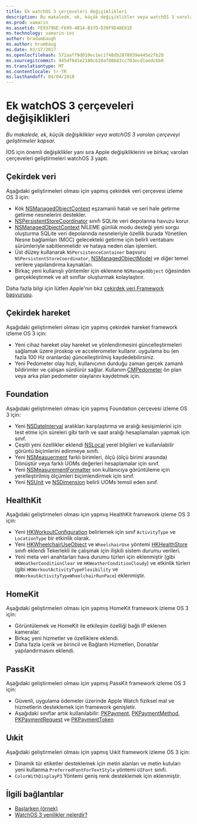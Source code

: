 ```yaml
---
title: Ek watchOS 3 çerçeveleri değişiklikleri
description: Bu makalede, ek, küçük değişiklikler veya watchOS 3 varolan çerçeveyi geliştirmeler kapsar.
ms.prod: xamarin
ms.assetid: FE93796E-F699-4B14-B37D-D39F9D48E81E
ms.technology: xamarin-ios
author: bradumbaugh
ms.author: brumbaug
ms.date: 03/17/2017
ms.openlocfilehash: 572aaff9d010ec1ec1f48db2878859e445e2fb20
ms.sourcegitcommit: 945df041e2180cb20af08b83cc703ecd1aedc6b0
ms.translationtype: MT
ms.contentlocale: tr-TR
ms.lasthandoff: 04/04/2018
---
```

# <a name="additional-watchos-3-frameworks-changes"></a>Ek watchOS 3 çerçeveleri değişiklikleri

_Bu makalede, ek, küçük değişiklikler veya watchOS 3 varolan çerçeveyi geliştirmeler kapsar._

İOS için önemli değişiklikler yanı sıra Apple değişikliklerini ve birkaç varolan çerçeveleri geliştirmeleri watchOS 3 yaptı.


## <a name="core-data"></a>Çekirdek veri

Aşağıdaki geliştirmeleri olması için yapmış çekirdek veri çerçevesi izleme OS 3 için:

- Kök [NSManagedObjectContext](https://developer.apple.com/reference/coredata/nsmanagedobjectcontext) eşzamanlı hatalı ve seri hale getirme getirme nesnelerini destekler.
- [NSPersistentStoreCoordinator](https://developer.apple.com/reference/coredata/nspersistentstorecoordinator) sınıfı SQLite veri depolarına havuzu korur.
- [NSManagedObjectContext](https://developer.apple.com/reference/coredata/nsmanagedobjectcontext) NİLEME günlük modu desteği yeni sorgu oluşturma SQLite veri depolarında nesneleriyle özellik burada Yönetilen Nesne bağlamları (MOC) gelecekteki getirme için belirli veritabanı sürümleriyle sabitlenmelidir ve hataya neden olan işlemleri.
- Üst düzey kullanarak `NSPersistenceContainer` başvuru `NSPersistentStoreCoordinator`, [NSManagedObjectModel](https://developer.apple.com/reference/coredata/nsmanagedobjectmodel) ve diğer temel verilere yapılandırma kaynakları.
- Birkaç yeni kullanışlı yöntemler için eklenene `NSManagedObject` öğesinden gerçekleştirmek ve alt sınıflar oluşturmak kolaylaştırır.

Daha fazla bilgi için lütfen Apple'nın bkz [çekirdek veri Framework başvurusu](https://developer.apple.com/reference/coredata).


## <a name="core-motion"></a>Çekirdek hareket

Aşağıdaki geliştirmeleri olması için yapmış çekirdek hareket framework izleme OS 3 için:

- Yeni cihaz hareket olay hareket ve yönlendirmesini güncelleştirmeleri sağlamak üzere jiroskop ve accelerometer kullanır. uygulama bu (en fazla 100 Hz oranlarda) güncelleştirilmiş kaydedebilirsiniz.
- Yeni Pedometer olay hızlı, kullanıcının durduğu zaman gerçek zamanlı bildirimler ve çalışan sürdürür sağlar. Kullanım [CMPedometer](https://developer.apple.com/reference/coremotion/cmpedometer) ön plan veya arka plan pedometer olaylarını kaydetmek için.


## <a name="foundation"></a>Foundation

Aşağıdaki geliştirmeleri olması için yapmış Foundation çerçevesi izleme OS 3 için:

- Yeni [NSDateInterval](https://developer.apple.com/reference/foundation/nsdateinterval) aralıkları karşılaştırma ve aralığı kesişimlerini için test etme için süreleri gibi tarih ve saat aralığı hesaplamaları yapmak için sınıf.
- Çeşitli yeni özellikler eklendi [NSLocal](https://developer.apple.com/reference/foundation/nslocale) yerel bilgileri ve kullanılabilir görüntü biçimlerini edinmeye sınıfı.
- Yeni [NSMeasuerment](https://developer.apple.com/reference/foundation/nsmeasurement) farklı birimleri, ölçü (ölçü birimi arasında) Dönüştür veya farklı UOMs değerleri hesaplamalar için sınıf.
- Yeni [NSMeasurementFormatter](https://developer.apple.com/reference/foundation/nsmeasurementformatter) son kullanıcıya görüntüleme için yerelleştirilmiş ölçümleri biçimlendirmek için sınıf.
- Yeni [NSUnit](https://developer.apple.com/reference/foundation/nsunit) ve [NSDimension](https://developer.apple.com/reference/foundation/nsdimension) belirli UOMs temsil eden sınıf.


## <a name="healthkit"></a>HealthKit

Aşağıdaki geliştirmeleri olması için yapmış HealthKit framework izleme OS 3 için:

- Yeni [HKWorkoutConfiguration](https://developer.apple.com/reference/healthkit/hkworkoutconfiguration) belirlemek için sınıf `ActivityType` ve `LocationType` bir etkinlik olarak.
- Yeni [HKWheelchairUseObject](https://developer.apple.com/reference/healthkit/hkwheelchairuseobject) ve `WheelchairUse` yöntemi [HKHealthStore](https://developer.apple.com/reference/healthkit/hkhealthstore) sınıfı eklendi Tekerlekli ile çalışmak için ilişkili sistem durumu verileri.
- Yeni meta veri anahtarları hava durumu türleri için eklenmiştir (gibi `HKWeatherConditionClear` ve `HKWeatherConditionCloudy`) ve etkinlik türleri (gibi `HKWorkoutActivityTypeFlexibility` ve `HKWorkoutActivityTypeWheelchairRunPace`) eklenmiştir.


## <a name="homekit"></a>HomeKit

Aşağıdaki geliştirmeleri olması için yapmış HomeKit framework izleme OS 3 için:

- Görüntülemek ve HomeKit ile etkileşim özelliği bağlı IP eklenen kameralar.
- Birkaç yeni hizmetler ve özelliklere eklendi.
- Daha fazla içerik ve birincil ve Bağlantı Hizmetleri, Donatılar yapılandırmasını eklendi.


## <a name="passkit"></a>PassKit

Aşağıdaki geliştirmeleri olması için yapmış PassKit framework izleme OS 3 için:

- Güvenli, uygulama ödemeler üzerinde Apple Watch fiziksel mal ve hizmetlerin desteklemek için framework genişletir.
- Aşağıdaki sınıflar artık kullanılabilir: [PKPayment](https://developer.apple.com/reference/passkit/pkpayment), [PKPaymentMethod](https://developer.apple.com/reference/passkit/pkpaymentmethod), [PKPaymentRequest](https://developer.apple.com/reference/passkit/pkpaymentrequest) ve [PKPaymentToken](https://developer.apple.com/reference/passkit/pkpaymenttoken)


## <a name="uikit"></a>Uıkit

Aşağıdaki geliştirmeleri olması için yapmış Uıkit framework izleme OS 3 için:

- Dinamik tür etiketler desteklemek için metin alanları ve metin kutuları yeni kullanma `PreferredFontForTextStyle` yöntemi `UIFont` sınıfı.
- `ColorWithDisplayP3` Yöntemi geniş renk desteklemek için eklenmiştir.


## <a name="related-links"></a>İlgili bağlantılar

- [Başlarken (örnek)](https://developer.xamarin.com/samples/monotouch/WatchKit/)
- [WatchOS 3 yenilikler nelerdir?](https://developer.apple.com/library/prerelease/content/releasenotes/General/WhatsNewInwatchOS/Articles/watchOS3.html#//apple_ref/doc/uid/TP40017085-SW1)

